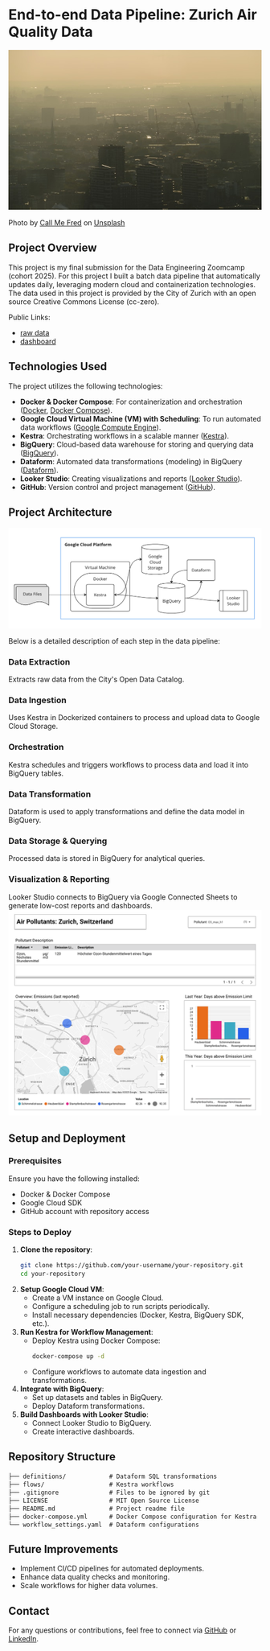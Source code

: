 # End-to-end Data Pipeline: Zurich Air Quality Data

![photo of a city in the smog](./smog.jpg)

Photo by [Call Me Fred](https://unsplash.com/de/@callmefred) on [Unsplash](https://unsplash.com/de/fotos/luftaufnahme-der-stadt-uDLtqbbVR4I)
      

## Project Overview

This project is my final submission for the Data Engineering Zoomcamp (cohort 2025). For this project I built a batch data pipeline that automatically updates daily, leveraging modern cloud and containerization technologies. The data used in this project is provided by the City of Zurich with an open source Creative Commons License (cc-zero).

Public Links:
- [raw data](https://data.stadt-zuerich.ch/dataset/ugz_luftschadstoffmessung_tageswerte)
- [dashboard](https://lookerstudio.google.com/reporting/f96397ee-34dc-4b35-a1e6-bcc93d6708ef)

## Technologies Used

The project utilizes the following technologies:

- **Docker & Docker Compose**: For containerization and orchestration ([Docker](https://www.docker.com/), [Docker Compose](https://docs.docker.com/compose/)).
- **Google Cloud Virtual Machine (VM) with Scheduling**: To run automated data workflows ([Google Compute Engine](https://cloud.google.com/compute)).
- **Kestra**: Orchestrating workflows in a scalable manner ([Kestra](https://kestra.io/)).
- **BigQuery**: Cloud-based data warehouse for storing and querying data ([BigQuery](https://cloud.google.com/bigquery)).
- **Dataform**: Automated data transformations (modeling) in BigQuery ([Dataform](https://dataform.co/)).
- **Looker Studio**: Creating visualizations and reports ([Looker Studio](https://lookerstudio.google.com/)).
- **GitHub**: Version control and project management ([GitHub](https://github.com/)).

## Project Architecture

![screenshot of project architecture](./architecture_screenshot.png)

Below is a detailed description of each step in the data pipeline:

### Data Extraction

Extracts raw data from the City's Open Data Catalog.

### Data Ingestion

Uses Kestra in Dockerized containers to process and upload data to Google Cloud Storage.

### Orchestration

Kestra schedules and triggers workflows to process data and load it into BigQuery tables.

### Data Transformation

Dataform is used to apply transformations and define the data model in BigQuery.

### Data Storage & Querying

Processed data is stored in BigQuery for analytical queries.

### Visualization & Reporting

Looker Studio connects to BigQuery via Google Connected Sheets to generate low-cost reports and dashboards.
![screenshot of the dashboard](./dashboard_screenshot.png)

## Setup and Deployment

### Prerequisites

Ensure you have the following installed:

- Docker & Docker Compose
- Google Cloud SDK
- GitHub account with repository access

### Steps to Deploy

1. **Clone the repository**:
   ```bash
   git clone https://github.com/your-username/your-repository.git
   cd your-repository
   ```
2. **Setup Google Cloud VM**:
   - Create a VM instance on Google Cloud.
   - Configure a scheduling job to run scripts periodically.
   - Install necessary dependencies (Docker, Kestra, BigQuery SDK, etc.).
3. **Run Kestra for Workflow Management**:
   - Deploy Kestra using Docker Compose:
     ```bash
     docker-compose up -d
     ```
   - Configure workflows to automate data ingestion and transformations.
4. **Integrate with BigQuery**:
   - Set up datasets and tables in BigQuery.
   - Deploy Dataform transformations.
5. **Build Dashboards with Looker Studio**:
   - Connect Looker Studio to BigQuery.
   - Create interactive dashboards.

## Repository Structure

```
├── definitions/            # Dataform SQL transformations       
├── flows/                  # Kestra workflows
├── .gitignore              # Files to be ignored by git
├── LICENSE                 # MIT Open Source License
├── README.md               # Project readme file
├── docker-compose.yml      # Docker Compose configuration for Kestra
└── workflow_settings.yaml  # Dataform configurations
```

## Future Improvements

- Implement CI/CD pipelines for automated deployments.
- Enhance data quality checks and monitoring.
- Scale workflows for higher data volumes.

## Contact

For any questions or contributions, feel free to connect via [GitHub](https://github.com/Alessine) or [LinkedIn](https://www.linkedin.com/in/angela-niederberger/).

